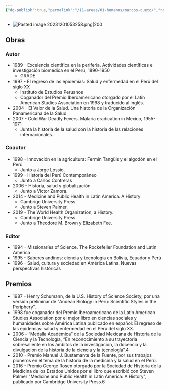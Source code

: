 ```yaml
---
{"dg-publish":true,"permalink":"/11-areas/01-humanos/marcos-cueto/","noteIcon":""}
---
```


- ![Pasted image 20231201053258.png|200](/img/user/11%20%C3%81reas%20%E2%9A%99/01%20Humanos/%F0%9F%92%BE%20Adjuntos/Pasted%20image%2020231201053258.png)
## Obras
### Autor
- 1989 - Excelencia científica en la periferia. Actividades científicas e investigación biomédica en el Perú, 1890-1950
	- GRADE
- 1997 - El regreso de las epidemias: Salud y enfermedad en el Perú del siglo XX
	- Instituto de Estudios Peruanos 
	- Coganador del Premio Iberoamericano otorgado por el Latin American Studies Association en 1998 y traducido al inglés.
- 2004 - El Valor de la Salud. Una historia de la Organización Panamericana de la Salud
- 2007 - Cold War Deadly Fevers. Malaria eradication in Mexico, 1955-1971 
	- Junta la historia de la salud con la historia de las relaciones internacionales.
### Coautor
- 1998 - Innovación en la agricultura: Fermín Tangüis y el algodón en el Perú
	- Junto a Jorge Lossio.
- 1999 - Historia del Perú Contemporáneo
	- Junto a Carlos Contreras
- 2006 - Historia, salud y globalización
	- Junto a Víctor Zamora.
- 2014 - Medicine and Public Health in Latin America. A History
	- Cambrige University Press
	- ​Junto a Steven Palmer.
- 2019 - The World Health Organization, a History.
	- Cambrige University Press
	- Junto a Theodore M. Brown y Elizabeth Fee.
### Editor
- 1994 - Missionaríes of Science. The Rockefeller Foundation and Latin America
- 1995 - Saberes andinos: ciencia y tecnología en Bolivia, Ecuador y Perú
- 1996 - Salud, cultura y sociedad en América Latina. Nuevas perspectivas históricas
## Premios
- 1987 - Henry Schumann, de la U.S. History of Science Society, por una versión preliminar de "Andean Biology in Peru: Scientific Styles in the Periphery".
- 1998 fue coganador del Premio Iberoamericano de la Latin American Studies Association por el mejor libro en ciencias sociales y humanidades sobre América Latina publicado en español: El regreso de las epidemias: salud y enfermedad en el Perú del siglo XX.
- 2006 - “Medalla Académica” de la Sociedad Mexicana de Historia de la Ciencia y la Tecnología, “En reconocimiento a su trayectoria sobresaliente en los ámbitos de la investigación, la docencia y la divulgación de la historia de la ciencia y la tecnología”.4
- 2010 - Premio Manuel J. Bustamante de la Fuente, por sus trabajos pioneros en el tema de la historia de la medicina y la salud en el Perú.
- 2016 - Premio George Rosen otorgado por la Sociedad de Historia de la Medicina de los Estados Unidos por el libro que escribió con Steven Palmer "Medicine and Public Health in Latin America: A History", publicado por Cambridge University Press.6